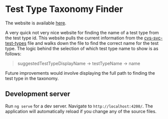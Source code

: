 # Test Type Taxonomy Finder

The website is available [here](https://gjulien-bjss.github.io/test-type-taxonomy-finder/).

A very quick not very nice website for finding the name of a test type from the test type id. This website pulls the current information from the [cvs-svc-test-types](https://github.com/dvsa/cvs-svc-test-types/blob/develop/tests/resources/test-types.json) file and walks down the file to find the correct name for the test type. The logic behind the selection of which test type name to show is as follows:

> suggestedTestTypeDisplayName -> testTypeName -> name

Future improvements would involve displaying the full path to finding the test type in the taxonomy.

## Development server

Run `ng serve` for a dev server. Navigate to `http://localhost:4200/`. The application will automatically reload if you change any of the source files.
